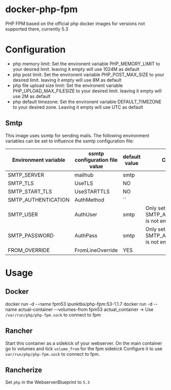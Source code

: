 # docker-php-fpm
PHP FPM based on the official php docker images for versions not supported there, currently 5.3

# Configuration
- php memory limit: Set the environent variable PHP\_MEMORY\_LIMIT to your
  desired limit. leaving it empty will use 1024M as default
- php post limit: Set the environent variable PHP\_POST\_MAX\_SIZE to your
  desired limit. leaving it empty will use 8M as default
- php file upload size limit: Set the environent variable PHP\_UPLOAD\_MAX\_FILESIZE
  to your desired limit. leaving it empty will use 2M as default
- php default timezone: Set the environent variable DEFAULT\_TIMEZONE to your
  desired zone. Leaving it empty will use UTC as default

## Smtp
This image uses ssmtp for sending mails. The following environment variables can
be set to influence the ssmtp configuration file:

| Environment variable | ssmtp configuration file value | default value | Comment =|
|  --------------------  |  ------------------------------  |  -------------  | --------- |
| SMTP\_SERVER           | mailhub                          | smtp            |           |
| SMTP\_TLS              | UseTLS                           | NO              |           |
| SMTP\_START\_TLS       | UseSTARTTLS                      | NO              |           |
| SMTP\_AUTHENTICATION   | AuthMethod                       | ``              |           |
| SMTP\_USER             | AuthUser                         | smtp            | Only set if SMTP\_AUTHENTICATION is not empty |
| SMTP\_PASSWORD         | AuthPass                         | smtp            | Only set if SMTP\_AUTHENTICATION is not empty |
| FROM\_OVERRIDE         | FromLineOverride                 | YES             |           |

# Usage
## Docker
docker run -d --name fpm53 ipunktbs/php-fpm:53-1.1.7
docker run -d --name actual-container --volumes-from fpm53 actual\_container
-> Use `/var/run/php/php-fpm.sock` to connect to fpm

## Rancher
Start this container as a sidekick of your webserver.
On the main container go to volumes and tick `volume_from` for the fpm sidekick
Configure it to use `var/run/php/php-fpm.sock` to connect to fpm.

## Rancherize
Set `php` in the WebserverBlueprint to `5.3`
